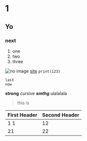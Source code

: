 # 1
## Yo
### next
1. one
2. two
3. three

![no image](http://blendededu.me/static/load/users/2.jpg)
[site](test)
```print(123)```
```
last
now
```
**strong**
*cursive*
***smthg***
ulalalala


> this is 

First Header | Second Header 
---|---
1 1 | 12
21  | 22                    



